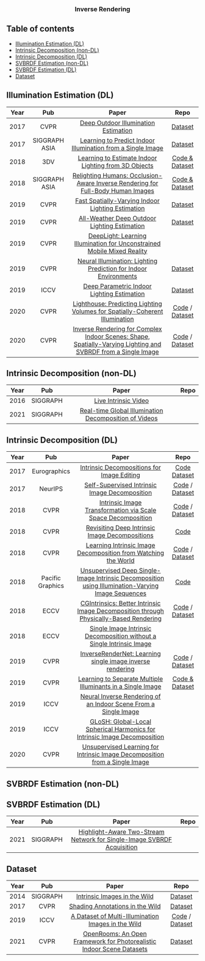 <!--A curated list of resources for Image and Video Deblurring-->
<!-- PROJECT LOGO -->
<p align="center">
  <h3 align="center">Inverse Rendering</h3>
</p>

## Table of contents

- [Illumination Estimation (DL)](#illumination-estimation-dl)
- [Intrinsic Decomposition (non-DL)](#intrinsic-decomposition-non-dl)
- [Intrinsic Decomposition (DL)](#intrinsic-decomposition-dl)
- [SVBRDF Estimation (non-DL)](#svbrdf-estimation-non-dl)
- [SVBRDF Estimation (DL)](#svbrdf-estimation-dl)
- [Dataset](#dataset)

## Illumination Estimation (DL)
|Year|Pub|Paper|Repo|
|:---:|:---:|:---:|:---:|
|2017|CVPR|[Deep Outdoor Illumination Estimation](https://arxiv.org/abs/1611.06403)|[Dataset](https://vision.cs.princeton.edu/projects/2012/SUN360/data/)|
|2017|SIGGRAPH ASIA|[Learning to Predict Indoor Illumination from a Single Image](https://arxiv.org/abs/1704.00090)|[Dataset](http://indoor.hdrdb.com/)|
|2018|3DV|[Learning to Estimate Indoor Lighting from 3D Objects](https://arxiv.org/abs/1806.03994)|[Code & Dataset](https://github.com/weberhen/learning_indoor_lighting)|
|2018|SIGGRAPH ASIA|[Relighting Humans: Occlusion-Aware Inverse Rendering for Full-Body Human Images](http://kanamori.cs.tsukuba.ac.jp/projects/relighting_human/)|[Code & Dataset](http://kanamori.cs.tsukuba.ac.jp/projects/relighting_human/)|
|2019|CVPR|[Fast Spatially-Varying Indoor Lighting Estimation](https://arxiv.org/abs/1906.03799)|[Dataset](https://lvsn.github.io/fastindoorlight/)|
|2019|CVPR|[All-Weather Deep Outdoor Lighting Estimation](https://lvsn.github.io/allweather/)|[Dataset](http://outdoor.hdrdb.com/)|
|2019|CVPR|[DeepLight: Learning Illumination for Unconstrained Mobile Mixed Reality](https://arxiv.org/abs/1904.01175)||
|2019|CVPR|[Neural Illumination: Lighting Prediction for Indoor Environments](https://illumination.cs.princeton.edu/)|[Dataset](https://niessner.github.io/Matterport/)|
|2019|ICCV|[Deep Parametric Indoor Lighting Estimation](https://lvsn.github.io/deepparametric/)|[Dataset](https://lvsn.github.io/deepparametric/)|
|2020|CVPR|[Lighthouse: Predicting Lighting Volumes for Spatially-Coherent Illumination](https://people.eecs.berkeley.edu/~pratul/lighthouse/)|[Code](https://github.com/pratulsrinivasan/lighthouse) / [Dataset](https://interiornet.org/)|
|2020|CVPR|[Inverse Rendering for Complex Indoor Scenes: Shape, Spatially-Varying Lighting and SVBRDF from a Single Image](http://cseweb.ucsd.edu/~viscomp/projects/CVPR20InverseIndoor/)|[Code](https://github.com/lzqsd/InverseRenderingOfIndoorScene) / [Dataset](https://ucsd-openrooms.github.io/)|

## Intrinsic Decomposition (non-DL)
|Year|Pub|Paper|Repo|
|:---:|:---:|:---:|:---:|
|2016|SIGGRAPH|[Live Intrinsic Video](https://gvv.mpi-inf.mpg.de/projects/LiveIntrinsicVideo/)||
|2021|SIGGRAPH|[Real-time Global Illumination Decomposition of Videos](https://zollhoefer.com/papers/arXiv19_GD/page.html)||

## Intrinsic Decomposition (DL)
|Year|Pub|Paper|Repo|
|:---:|:---:|:---:|:---:|
|2017|Eurographics|[Intrinsic Decompositions for Image Editing](https://perso.liris.cnrs.fr/nicolas.bonneel/intrinsicstar/)|[Code](https://perso.liris.cnrs.fr/nicolas.bonneel/intrinsicstar/supp_materials/code/) [Dataset](https://perso.liris.cnrs.fr/nicolas.bonneel/intrinsicstar/ground_truth/)|
|2017|NeurIPS|[Self-Supervised Intrinsic Image Decomposition](http://rin.csail.mit.edu/)|[Code](https://github.com/JannerM/intrinsics-network) / [Dataset](https://www.shapenet.org/)|
|2018|CVPR|[Intrinsic Image Transformation via Scale Space Decomposition](http://rin.csail.mit.edu/)|[Code](https://github.com/liygcheng/PyrResNet) / [Dataset](http://sintel.is.tue.mpg.de/)|
|2018|CVPR|[Revisiting Deep Intrinsic Image Decompositions](https://arxiv.org/abs/1701.02965)|[Code](https://github.com/fqnchina/IntrinsicImage)|
|2018|CVPR|[Learning Intrinsic Image Decomposition from Watching the World](https://research.cs.cornell.edu/bigtime/)|[Code](https://github.com/zhengqili/unsupervised-learning-intrinsic-images) / [Dataset](https://research.cs.cornell.edu/bigtime/)|
|2018|Pacific Graphics|[Unsupervised Deep Single-Image Intrinsic Decomposition using Illumination-Varying Image Sequences](https://arxiv.org/abs/1803.00805)|[Code](https://github.com/kvanhoey/UnsupervisedIntrinsicDecomposition)|
|2018|ECCV|[CGIntrinsics: Better Intrinsic Image Decomposition through Physically-Based Rendering](https://research.cs.cornell.edu/cgintrinsics/)|[Code](https://github.com/zhengqili/CGIntrinsics) / [Dataset](https://research.cs.cornell.edu/cgintrinsics/)|
|2018|ECCV|[Single Image Intrinsic Decomposition without a Single Intrinsic Image](https://openaccess.thecvf.com/content_ECCV_2018/html/Wei-Chiu_Single_Image_Intrinsic_ECCV_2018_paper.html)||
|2019|CVPR|[InverseRenderNet: Learning single image inverse rendering](https://arxiv.org/abs/1811.12328)|[Code](https://github.com/YeeU/InverseRenderNet) / [Dataset](http://opensurfaces.cs.cornell.edu/publications/intrinsic/)|
|2019|CVPR|[Learning to Separate Multiple Illuminants in a Single Image](https://huizhuo1987.github.io/learningIllum.html)|[Code & Dataset](https://github.com/huizhuo1987/DeepLightSep)|
|2019|ICCV|[Neural Inverse Rendering of an Indoor Scene From a Single Image](https://senguptaumd.github.io/Neural-Inverse-Rendering/)||
|2019|ICCV|[GLoSH: Global-Local Spherical Harmonics for Intrinsic Image Decomposition](https://openaccess.thecvf.com/content_ICCV_2019/html/Zhou_GLoSH_Global-Local_Spherical_Harmonics_for_Intrinsic_Image_Decomposition_ICCV_2019_paper.html)||
|2020|CVPR|[Unsupervised Learning for Intrinsic Image Decomposition from a Single Image](https://arxiv.org/abs/1911.09930)||

## SVBRDF Estimation (non-DL)
## SVBRDF Estimation (DL)
|Year|Pub|Paper|Repo|
|:---:|:---:|:---:|:---:|
|2021|SIGGRAPH|[Highlight-Aware Two-Stream Network for Single-Image SVBRDF Acquisition](https://sites.cs.ucsb.edu/~lingqi/#publications)||


## Dataset
|Year|Pub|Paper|Repo|
|:---:|:---:|:---:|:---:|
|2014|SIGGRAPH|[Intrinsic Images in the Wild](http://opensurfaces.cs.cornell.edu/publications/intrinsic/)|[Dataset](http://opensurfaces.cs.cornell.edu/publications/intrinsic/)|
|2017|CVPR|[Shading Annotations in the Wild](http://opensurfaces.cs.cornell.edu/publications/saw/)|[Dataset](http://opensurfaces.cs.cornell.edu/publications/saw/)|
|2019|ICCV|[A Dataset of Multi-Illumination Images in the Wild](https://projects.csail.mit.edu/illumination/)|[Code](https://github.com/lmurmann/multi_illumination) / [Dataset](https://projects.csail.mit.edu/illumination/)|
|2021|CVPR|[OpenRooms: An Open Framework for Photorealistic Indoor Scene Datasets](https://ucsd-openrooms.github.io/)|[Dataset](https://ucsd-openrooms.github.io/)|
 
